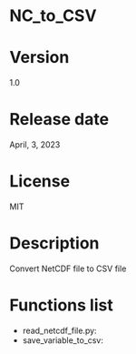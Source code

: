 # NC_to_CSV

# Version

1.0

# Release date

April, 3, 2023

# License

MIT

# Description

Convert NetCDF file to CSV file

# Functions list

- read_netcdf_file.py:
- save_variable_to_csv:  
